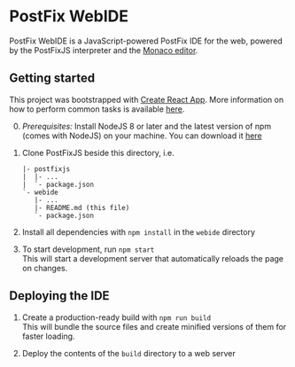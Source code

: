 # PostFix WebIDE
PostFix WebIDE is a JavaScript-powered PostFix IDE for the web, powered by the PostFixJS interpreter and the [Monaco editor](https://microsoft.github.io/monaco-editor/).

## Getting started
This project was bootstrapped with [Create React App](https://github.com/facebookincubator/create-react-app). More information on how to perform common tasks is available [here](https://github.com/facebookincubator/create-react-app/blob/master/packages/react-scripts/template/README.md).

0. _Prerequisites:_ Install NodeJS 8 or later and the latest version of npm (comes with NodeJS) on your machine. You can download it [here](https://nodejs.org/en/download/)

1. Clone PostFixJS beside this directory, i.e.
   ```
   |- postfixjs
   |  |- ...
   |  `- package.json
   `- webide
      |- ...
      |- README.md (this file)
      `- package.json
   ```

2. Install all dependencies with `npm install` in the `webide` directory

3. To start development, run `npm start`  
   This will start a development server that automatically reloads the page on changes.

## Deploying the IDE
1. Create a production-ready build with `npm run build`  
   This will bundle the source files and create minified versions of them for faster loading.
   
2. Deploy the contents of the `build` directory to a web server
